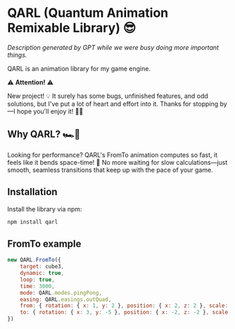 # QARL (Quantum Animation Remixable Library) 😎

*Description generated by GPT while we were busy doing more important things.*

QARL is an animation library for my game engine.

⚠️ **Attention!** ⚠️

New project! 💡 It surely has some bugs, unfinished features, and odd solutions, but I've put a lot of heart and effort into it. Thanks for stopping by—I hope you'll enjoy it! 🙏✨

## Why QARL? 🏎️💨

Looking for performance? QARL's FromTo animation computes so fast, it feels like it bends space-time! 💫 No more waiting for slow calculations—just smooth, seamless transitions that keep up with the pace of your game.

## Installation

Install the library via npm:

```bash
npm install qarl
```

## FromTo example

```js
new QARL.FromTo({
    target: cube3,
    dynamic: true,
    loop: true,
    time: 3000,
    mode: QARL.modes.pingPong,
    easing: QARL.easings.outQuad,
    from: { rotation: { x: 1, y: 2 }, position: { x: 2, z: 2 }, scale: { x: .01, y: 1, z: 1 } },
    to: { rotation: { x: 3, y: -5 }, position: { x: -2, z: -2 }, scale: { x: 3, y: .5, z: .5 } },
})
```
